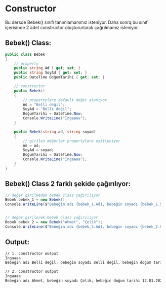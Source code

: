 # Constructor
Bu dersde Bebek() sınıfı tanımlamammız isteniyor. Daha sonrq bu sınıf içerisinde 2 adet constructor oluştururlarak çağrılmamız isteniyor.


## Bebek() Class:
```C#
public class Bebek
{
    // property
    public string Ad { get; set; }
    public string SoyAd { get; set; }
    public DateTime DoğumTarihi { get; set; }

    // constructor
    public Bebek()
    {
        // propertylere default değer atanıyor
        Ad = "Belli değil";
        SoyAd = "Belli değil";
        DoğumTarihi = DateTime.Now;
        Console.WriteLine("Ingaaaa");
    }

    public Bebek(string ad, string soyad)
    {
        // girilen değerler propertylere eşitleniyor
        Ad = ad;
        SoyAd = soyad;
        DoğumTarihi = DateTime.Now;
        Console.WriteLine("Ingaaaa");
    }
}
```

## Bebek() Class 2 farklı şekide çağırılıyor:
```C#
// değer girilmeden bebek class çağırılıyor
Bebek bebek_1 = new Bebek();
Console.WriteLine($"Bebeğin adı {bebek_1.Ad}, bebeğin soyadı {bebek_1.SoyAd}, bebeğin doğum tarihi {bebek_1.DoğumTarihi}");


// değer girilerek bebek class çağırılıyor
Bebek bebek_2 = new Bebek("Ahmet", "Çelik");
Console.WriteLine($"Bebeğin adı {bebek_2.Ad}, bebeğin soyadı {bebek_2.SoyAd}, bebeğin doğum tarihi {bebek_2.DoğumTarihi}");
```

## Output:
```bash
// 1. constructor output
Ingaaaa
Bebeğin adı Belli değil, bebeğin soyadı Belli değil, bebeğin doğum tarihi 12.01.2025

// 2. constructor output
Ingaaaa
Bebeğin adı Ahmet, bebeğin soyadı Çelik, bebeğin doğum tarihi 12.01.2025
```